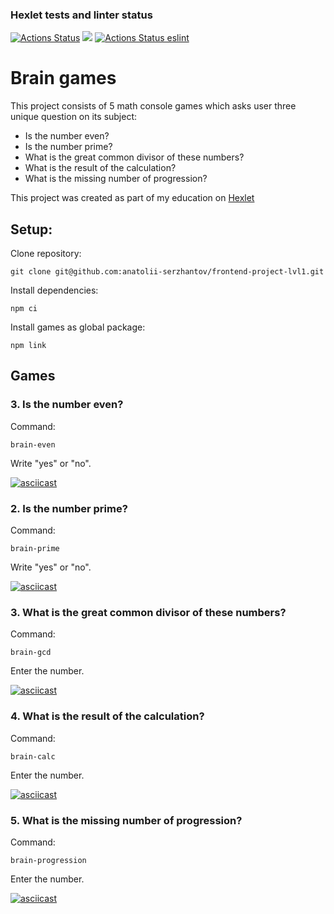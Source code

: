 ### Hexlet tests and linter status
[![Actions Status](https://github.com/anatolii-serzhantov/frontend-project-lvl1/workflows/hexlet-check/badge.svg)](https://github.com/anatolii-serzhantov/frontend-project-lvl1/actions) <a href="https://codeclimate.com/github/anatolii-serzhantov/frontend-project-lvl1/maintainability"><img src="https://api.codeclimate.com/v1/badges/7bb8152869de1d858a56/maintainability" /></a> [![Actions Status eslint](https://github.com/anatolii-serzhantov/frontend-project-lvl1/actions/workflows/eslint-check.yml/badge.svg)](https://github.com/anatolii-serzhantov/frontend-project-lvl1/actions)

# Brain games
This project consists of 5 math console games which asks user three unique question on its subject:

* Is the number even?
* Is the number prime?
* What is the great common divisor of these numbers?
* What is the result of the calculation?
* What is the missing number of progression?

This project was created as part of my education on [Hexlet](https://ru.hexlet.io/programs/frontend)

## Setup:

Clone repository:

`git clone git@github.com:anatolii-serzhantov/frontend-project-lvl1.git`

Install dependencies:

`npm ci`

Install games as global package:

`npm link`

## Games

### **3. Is the number even?**

Command:

`brain-even`

Write "yes" or "no".

[![asciicast](https://asciinema.org/a/403716.svg)](https://asciinema.org/a/403716)

### **2. Is the number prime?**

Command:

`brain-prime`

Write "yes" or "no".

[![asciicast](https://asciinema.org/a/403741.svg)](https://asciinema.org/a/403741)

### **3. What is the great common divisor of these numbers?**

Command:

`brain-gcd`

Enter the number.

[![asciicast](https://asciinema.org/a/403739.svg)](https://asciinema.org/a/403739)

### **4. What is the result of the calculation?**

Command:

`brain-calc`

Enter the number.

[![asciicast](https://asciinema.org/a/403738.svg)](https://asciinema.org/a/403738)

### **5. What is the missing number of progression?**

Command:

`brain-progression`

Enter the number.

[![asciicast](https://asciinema.org/a/403742.svg)](https://asciinema.org/a/403742)
